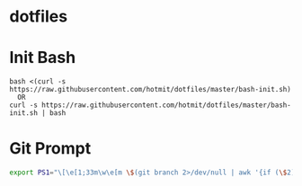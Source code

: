 # dotfiles


# Init Bash
```
bash <(curl -s https://raw.githubusercontent.com/hotmit/dotfiles/master/bash-init.sh)
  OR
curl -s https://raw.githubusercontent.com/hotmit/dotfiles/master/bash-init.sh | bash
```


# Git Prompt
```bash
export PS1="\[\e[1;33m\w\e[m \$(git branch 2>/dev/null | awk '{if (\$2) printf(\"\\033[0;33m(%s)\\033[m\", \$2);}')\n\$ "
```
